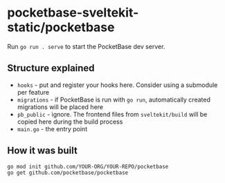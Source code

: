 # pocketbase-sveltekit-static/pocketbase

Run `go run . serve` to start the PocketBase dev server.

## Structure explained

- `hooks` - put and register your hooks here. Consider using a submodule per feature
- `migrations` - if PocketBase is run with `go run`, automatically created migrations will be placed here
- `pb_public` - ignore. The frontend files from `sveltekit/build` will be copied here during the build process
- `main.go` - the entry point

## How it was built

```bash
go mod init github.com/YOUR-ORG/YOUR-REPO/pocketbase
go get github.com/pocketbase/pocketbase
```
